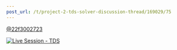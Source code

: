 ```yaml
---
post_url: /t/project-2-tds-solver-discussion-thread/169029/75
---
```

[@22f3002723](/u/22f3002723)

[![](https://europe1.discourse-cdn.com/flex013/uploads/iitm/original/3X/3/e/3efcd748f78a7c057c71077f79d7b0858622b9ff.jpeg "Live Session - TDS")](https://www.youtube.com/watch?v=RToHBe6yB_4)
